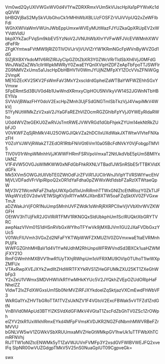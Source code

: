 Vm0wd2QyUXlVWGxWV0d4V1YwZDRXRmxVUm5kVlJscHpXa1pPYWxKc1dqQlVW
bHBQVjBaS2MySkVUbGhoCk1rMHhWbXBLUzFOSFZrVlJiVVpUQ2xZeWFIbFdi
WGhXWlVaWmVWUnJWbEppUmxwWVEyMUtWazFJYUZkaQpXRUpEV2xWYVdtVldU
bkpXYkZacFVqSm9kbEV5YzNoV2JVNUhWbXhrYVFwWFJVcEVWMnhXWVdFeFRr
ZFgKYmtwaFVtMW9jRlZ0TlVOVlJrVjVUVlZrYW1KRmNGcFpWVnByWVZGd1dG
SlZjRXBXYkdoM1V6RlZlRlJyClpGZ0tZbXR3Y0ZWcVRrTldSbXh6VjJ0MFdG
WnJWalZaZWs1cllrWlpkMWRyY0ZwaE1YQnlXVlpHZDFZeApTbFpoTTJSWFlr
ZG9NMVZxUms5a1JscHpDbHBHV1V0WmJYUjNZMFpXY1ZOcVVsZFNiWGg2VmpK
ME1GZEcKV25KV2FsWmFaV3MxY2xscldrdGphelZaWTBaYWFWZEhhSGxYVmxw
SFpERmtSd3BUV0d4b1UwWndXRmxyClpHOU5NVlkyVW14S2JGWnNTbHBEYlVa
SVVsVjBWazFHY0doV2ExcHpZMnh3UjFSdGNGTmlSbTkzVjJ4VwpiMkV4WkVj
S1YyNUtWMkZzV2xaV2JYaGFaREZhVlZOcmRGZGhlbFpYVjJ0YWEyRldaRWho
U0d4WVZteGEKU0ZwRVJsTmtRWEJVWVRGd1dGbFhjekZYUm14ekNtRkZUbFJO
V0VKWFZqSjRhMkV4U25OWGJIQkVZa2hDClIxUXdWakJXTWtwVlVteFNXazFH
Y0ZoYVJWVjRWakZTZEdOR1RtbFNiVGt6Vm10a05BcFdNVkY0VjFobgpTMVl5
TlV0V01rWnpWMnhhVjJKWWFHRmFSRVpoVmxaT2NtUkdVbE5pUm5BMlYxUkNZ
V1F4VW5OVGJsWlMKWW0xNFdGbFhkRXNLVTBad1JWSnRSbE5rTTBKVldXdGFk
Mk5XVm5OWGJtUllVbTE0ZWtOdFJrZFViR1JUCllrWnJlVlpYTVRSWlYwcEhV
MjVLVDFadVFrVlpiRlpoQ2xOR1dYaFdha0pZWWxWd1dsbFZaRzlXTWtaeQpW
MjV3V21WcmNFaFZha1pUWXpGd1IxUnRiRmhTTWxGNlZtcEtNRlozY0ZkTlJF
WkpWVzE0V2dwVE1WSlgKVjIxR1YwMXJXbnBXTW5oaFZqSktXV0ZFVGxwTmJt
aDZWakJrVjFOR1NuUmpSMnhUVFZWdk1sWnRjRXRPClIwVjVVbXhrWVZKWGFH
OEtWV3hTUjFkR2JGVlRiRTFMV1RKNGQxSldUbkphUm1SclRUQktXbGRYTVRC
awpNazVIVm01S1dHSnRVbGxWYlhoTFYwVk9jMXBJVm1GU2JXaFVDbGxzYUc5
V01WcFlUVmh3VGxZd2NFaFYKTWpWWFZXMUZlV0ZGVmxwaE1taEVRMnhPUjFk
WWFGZGhhMHBaV1d4V1YwNUdhM2RhUnpsWFRWVndSd3BXCk1uaHZWMjFXY21O
RmFGWmhhMXBVV1hwR1UyTXhjRWhpUm1oVFRXMU9OVlp0TUhoT1IwWXpZMFUx
VTAxRwpXVEJXYkZwdlltZHdWRTFXYkRVS1ZHeGFUMkZXU25KT1ZXeGhWbFp3
Y2xZeU1VWmxSMDVHWlVkR1YwMHkKYUc5V2JYQkhZVEpOZUdORlpHaFNhelZZ
VldwT2IxZFdXWGxsUm1Sb0NrMVZiRFJXYkdoelZqSktjazVXCmEwdFhWbVF3
WkRGa1YxZHVTbGRoTTA1TVZsUkNZV1F4VGtoV2ExcFBWak5vVTFZd1ZrdGtN
VnBIVld0MApUd3BTYlZKSVdXdGFiMkV4VGtaT1ZscFdZbGhTV0ZSc1ZrOWph
elZYV2tkR1UxWkhlRmxEYkd4MFpFVmsKVDJKR2NGZFdNbmhMWVRBeFZrMVVU
bGNLVW5wV1ZGWkVSbXRUUmxaMVZHeGtWMkpGV1hwUk1uTTFWbXhTCmRFNVhj
RlJTTW1oNlZtcENWMk5yT1ZaVWJUVnFVMFp3Y2xsdGVFWlBVWEJFQ2xvelFq
SlpNR00wVUZGdgpTMkV5V25nS0NuaGplUT09CgpveGk=

swx